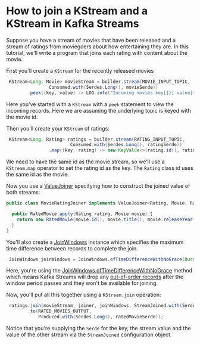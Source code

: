 <!-- title: How to join a KStream and a KStream in Kafka Streams -->
<!-- description: In this tutorial, learn how to join a KStream and a KStream in Kafka Streams, with step-by-step instructions and supporting code. -->

# How to join a KStream and a KStream in Kafka Streams

Suppose you have a stream of movies that have been released and a stream of ratings from moviegoers about how entertaining they are. In this tutorial, we'll write a program that joins each rating with content about the movie.

First you'll create a `KStream` for the recently released movies
```java
 KStream<Long, Movie> movieStream = builder.stream(MOVIE_INPUT_TOPIC,
                Consumed.with(Serdes.Long(), movieSerde))
        .peek((key, value) -> LOG.info("Incoming movies key[{}] value[{}]", key, value));
```
Here you've started with a `KStream` with a `peek` statement to view the incoming records.  Here we are assuming the underlying topic is keyed with the movie id.

Then you'll create your `KStream` of ratings:
```java
 KStream<Long, Rating> ratings = builder.stream(RATING_INPUT_TOPIC,
                        Consumed.with(Serdes.Long(), ratingSerde))
                .map((key, rating) -> new KeyValue<>(rating.id(), rating));
```
We need to have the same id as the movie stream, so we'll use a `KStream.map` operator to set the rating id as the key.  The `Rating` class id uses the same id as the movie.

Now you use a [ValueJoiner](https://kafka.apache.org/36/javadoc/org/apache/kafka/streams/kstream/ValueJoiner.html) specifying how to construct the joined value of both streams:

```java
public class MovieRatingJoiner implements ValueJoiner<Rating, Movie, RatedMovie> {

  public RatedMovie apply(Rating rating, Movie movie) {
    return new RatedMovie(movie.id(), movie.title(), movie.releaseYear(), rating.rating());
  }
}
```

You'll also create a [JoinWindows](https://www.javadoc.io/doc/org.apache.kafka/kafka-streams/latest/org/apache/kafka/streams/kstream/JoinWindows.html) instance which specifies the maximum time difference between records to complete the join. 
```java
 JoinWindows joinWindows = JoinWindows.ofTimeDifferenceWithNoGrace(Duration.ofMinutes(10));
```
Here, you're using the [JoinWindows.ofTimeDifferenceWithNoGrace](https://www.javadoc.io/doc/org.apache.kafka/kafka-streams/latest/org/apache/kafka/streams/kstream/JoinWindows.html#ofTimeDifferenceWithNoGrace-java.time.Duration-) method which means Kafka Streams will drop any [out-of-order records](https://kafka.apache.org/37/documentation/streams/core-concepts#streams_out_of_ordering) after the window period passes and they won't be available for joining.

Now, you'll put all this together using a `KStream.join` operation:

```java
 ratings.join(movieStream, joiner, joinWindows, StreamJoined.with(Serdes.Long(),ratingSerde, movieSerde))
        .to(RATED_MOVIES_OUTPUT,
            Produced.with(Serdes.Long(), ratedMovieSerde));
```
Notice that you're supplying the `Serde` for the key, the stream value and the value of the other stream via the `StreamJoined` configuration object.







